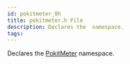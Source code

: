 ```yaml
---
id: pokitmeter_8h
title: pokitmeter.h File
description: Declares the  namespace.
tags:
---
```

Declares the <a href="namespacePokitMeter">PokitMeter</a> namespace.
